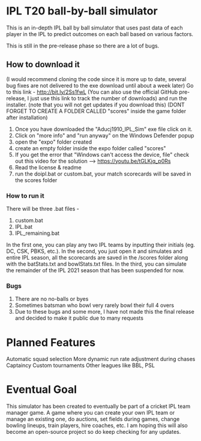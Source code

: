 # IPL T20 ball-by-ball simulator

This is an in-depth IPL ball by ball simulator that uses past data of each player in the IPL to predict outcomes on each ball based on various factors.

This is still in the pre-release phase so there are a lot of bugs.

## How to download it
(I would recommend cloning the code since it is more up to date, several bug fixes are not delivered to the exe download until about a week later)
Go to this link - http://bit.ly/2Ss1fwL (You can also use the official GitHub pre-release, I just use this link to track the number of downloads) and run the installer. (note that you will not get updates if you download this)
(DONT FORGET TO CREATE A FOLDER CALLED "scores" inside the game folder after installation)

1. Once you have downloaded the "Aducj1910_IPL_Sim" exe file click on it.
2. Click on "more info" and "run anyway" on the Windows Defender popup
3. open the "expo" folder created
4. create an empty folder inside the expo folder called "scores"
5. If you get the error that "Windows can't access the device, file" check out this video for the solution --> https://youtu.be/tGLKjq_p0Rs
6. Read the license & readme
7. run the doipl.bat or custom.bat, your match scorecards will be saved in the scores folder 

### How to run it
There will be three .bat files - 
1. custom.bat
2. IPL.bat
3. IPL_remaining.bat

In the first one, you can play any two IPL teams by inputting their initials (eg. DC, CSK, PBKS, etc.).
In the second, you just open it and simulates and entire IPL season, all the scorecards are saved in the /scores folder along with the batStats.txt and bowlStats.txt files.
In the third, you can simulate the remainder of the IPL 2021 season that has been suspended for now.

### Bugs
1. There are no no-balls or byes
2. Sometimes batsman who bowl very rarely bowl their full 4 overs
3. Due to these bugs and some more, I have not made this the final release and decided to make it public due to many requests

# Planned Features
Automatic squad selection
More dynamic run rate adjustment during chases
Captaincy
Custom tournaments
Other leagues like BBL, PSL

# Eventual Goal
This simulator has been created to eventually be part of a cricket IPL team manager game. A game where you can create your own IPL team or manage an existing one, do auctions, set fields during games, change bowling lineups, train players, hire coaches, etc. I am hoping this will also become an open-source project so do keep checking for any updates.
